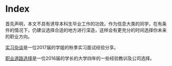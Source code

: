 # Index


首先声明，本文不具有诱导本科生毕业工作的功效。作为信息大类的同学，在有条件的情况下，仍建议选择合适的地方进行深造，这样会有更充分的时间选择你未来的职业方向。

[实习杂谈](https://hustport.com/d/131)是一位2017届的学姐的秋季实习面试经验分享。

[职业道路选择](https://github.com/heptagonhust/career_plan/new/master/%E5%B7%A5%E4%BD%9C%E5%92%8C%E5%AE%9E%E4%B9%A0/1.md)是一位2016届的学长的大学四年的一些经验教训及公司选择。
